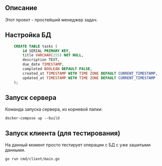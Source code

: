 ## Описание
Этот проект - простейший менеджер задач.
## Настройка БД
```sql
    CREATE TABLE tasks (
        id SERIAL PRIMARY KEY,
        title VARCHAR(255) NOT NULL,
        description TEXT,
        due_date TIMESTAMP,
        completed BOOLEAN DEFAULT FALSE,
        created_at TIMESTAMP WITH TIME ZONE DEFAULT CURRENT_TIMESTAMP,
        updated_at TIMESTAMP WITH TIME ZONE DEFAULT CURRENT_TIMESTAMP
    );
```
## Запуск сервера
Команда запуска сервера, из корневой папки:
```
docker-compose up --build
```

## Запуск клиента (для тестирования)
На данный момент просто тестирует операции с БД с уже зашитыми данными.
```
go run cmd/client/main.go
```
